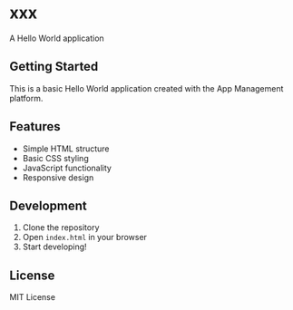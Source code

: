 # xxx

A Hello World application

## Getting Started

This is a basic Hello World application created with the App Management platform.

## Features

- Simple HTML structure
- Basic CSS styling
- JavaScript functionality
- Responsive design

## Development

1. Clone the repository
2. Open `index.html` in your browser
3. Start developing!

## License

MIT License
